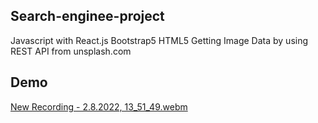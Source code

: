 
Search-enginee-project
---------------------------------------------------------------------------------------------------------------------------
Javascript with React.js
Bootstrap5
HTML5
Getting Image Data by using REST API from unsplash.com

Demo
-----------------------------------------------------------------------------------------------------------------------

[New Recording - 2.8.2022, 13_51_49.webm](https://user-images.githubusercontent.com/85099151/182357957-132c892c-eef2-4996-a6e8-95792d7c70e1.webm)
